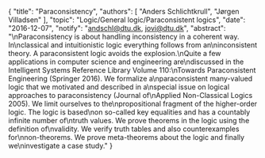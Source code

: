 {
    "title": "Paraconsistency",
    "authors": [
        "Anders Schlichtkrull",
        "Jørgen Villadsen"
    ],
    "topic": "Logic/General logic/Paraconsistent logics",
    "date": "2016-12-07",
    "notify": "andschl@dtu.dk, jovi@dtu.dk",
    "abstract": "\nParaconsistency is about handling inconsistency in a coherent way. In\nclassical and intuitionistic logic everything follows from an\ninconsistent theory. A paraconsistent logic avoids the explosion.\nQuite a few applications in computer science and engineering are\ndiscussed in the Intelligent Systems Reference Library Volume 110:\nTowards Paraconsistent Engineering (Springer 2016). We formalize a\nparaconsistent many-valued logic that we motivated and described in a\nspecial issue on logical approaches to paraconsistency (Journal of\nApplied Non-Classical Logics 2005). We limit ourselves to the\npropositional fragment of the higher-order logic. The logic is based\non so-called key equalities and has a countably infinite number of\ntruth values. We prove theorems in the logic using the definition of\nvalidity. We verify truth tables and also counterexamples for\nnon-theorems. We prove meta-theorems about the logic and finally we\ninvestigate a case study."
}